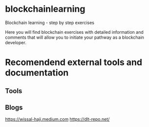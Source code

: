 # blockchainlearning
Blockchain learning - step by step exercises 

Here you will find blockchain exercises with detailed information and comments that will allow you to initiate your pathway as a blockchain developer.






# Recomendend external tools and documentation


## Tools


## Blogs

https://wissal-haji.medium.com
https://dlt-repo.net/
